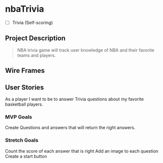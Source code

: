 # nbaTrivia

- [ ] Trivia (Self-scoring)


## Project Description 
> NBA trivia game will track user knowledge of NBA and their favorite teams and players.


## Wire Frames




## User Stories
As a player I want to be to answer Trivia questions about my favorite basketball players.

### MVP Goals
Create Questions and answers that will return the right answers.

### Stretch Goals
Count the score of each answer that is right 
Add an image to each question
Create a start button